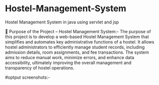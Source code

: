 # Hostel-Management-System
Hostel Management System in java using servlet and jsp 

🏢 Purpose of the Project – Hostel Management System:-
The purpose of this project is to develop a web-based Hostel Management System that simplifies and automates key administrative functions of a hostel. It allows hostel administrators to efficiently manage student records, including admission details, room assignments, and fee transactions. The system aims to reduce manual work, minimize errors, and enhance data accessibility, ultimately improving the overall management and transparency of hostel operations.



#optput
screenshots:- 
